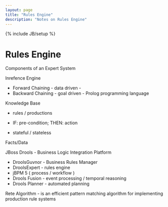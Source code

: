 ```yaml
---
layout: page
title: "Rules Engine"
description: "Notes on Rules Engine"
---
```


{% include JB/setup %}

# Rules Engine

Components of an Expert System

Inrefence Engine

 * Forward Chaining - data driven - 
 * Backward Chaining - goal driven - Prolog programming language

Knowledge Base

 * rules / productions
  - IF: pre-condition; THEN: action
 * stateful / stateless

Facts/Data

JBoss Drools - Business Logic Integration Platform
 * DroolsGuvnor - Business Rules Manager
 * DroolsExpert - rules engine
 * jBPM 5 ( process / workflow )
 * Drools Fusion - event processing / temporal reasoning
 * Drools Planner - automated planning


Rete Algorithm - is an efficient pattern matching algorithm for implementing production rule systems

